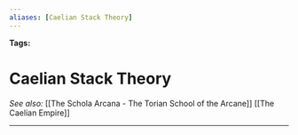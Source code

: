 ```yaml
---
aliases: [Caelian Stack Theory]
---
```


**Tags:** 
# Caelian Stack Theory
*See also:* [[The Schola Arcana - The Torian School of the Arcane]] [[The Caelian Empire]]
___

